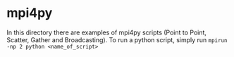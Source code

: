 # mpi4py
In this directory there are examples of mpi4py scripts (Point to Point, Scatter, Gather and Broadcasting). To run a python script, simply run
`mpirun -np 2 python <name_of_script>`
